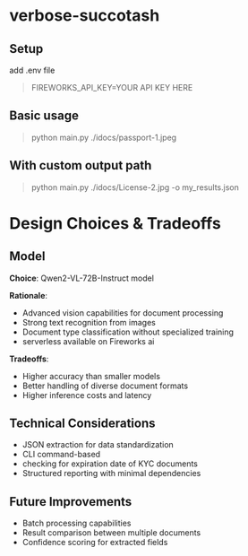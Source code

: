 # verbose-succotash

## Setup
add .env file
> FIREWORKS_API_KEY=YOUR API KEY HERE

## Basic usage
> python main.py ./idocs/passport-1.jpeg

## With custom output path
> python main.py ./idocs/License-2.jpg -o my_results.json


# Design Choices & Tradeoffs

## Model

**Choice**: Qwen2-VL-72B-Instruct model 

**Rationale**:
- Advanced vision capabilities for document processing
- Strong text recognition from images
- Document type classification without specialized training
- serverless available on Fireworks ai

**Tradeoffs**:
- Higher accuracy than smaller models
- Better handling of diverse document formats
- Higher inference costs and latency

## Technical Considerations

- JSON extraction for data standardization
- CLI command-based
- checking for expiration date of KYC documents
- Structured reporting with minimal dependencies

## Future Improvements

- Batch processing capabilities
- Result comparison between multiple documents
- Confidence scoring for extracted fields